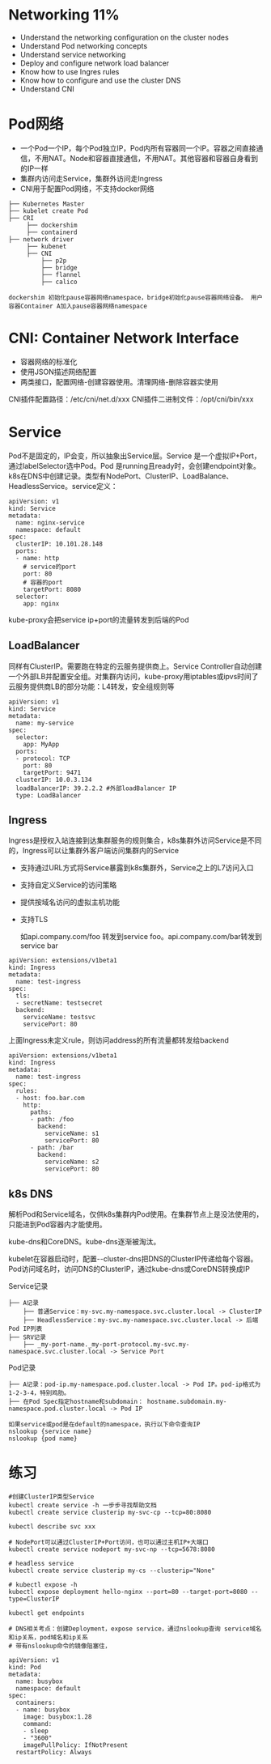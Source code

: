# Networking 11%
- Understand the networking configuration on the cluster nodes
- Understand Pod networking concepts
- Understand service networking
- Deploy and configure network load balancer
- Know how to use Ingres rules
- Know how to configure and use the cluster DNS
- Understand CNI

# Pod网络

- 一个Pod一个IP，每个Pod独立IP，Pod内所有容器同一个IP。容器之间直接通信，不用NAT。Node和容器直接通信，不用NAT。其他容器和容器自身看到的IP一样
- 集群内访问走Service，集群外访问走Ingress
- CNI用于配置Pod网络，不支持docker网络

```
├── Kubernetes Master
├── kubelet create Pod
├── CRI
     ├── dockershim
     ├── containerd
├── network driver
     ├── kubenet
     ├── CNI
         ├── p2p
         ├── bridge
         ├── flannel
         ├── calico

dockershim 初始化pause容器网络namespace，bridge初始化pause容器网络设备。 用户容器Container A加入pause容器网络namespace

```

# CNI: Container Network Interface

- 容器网络的标准化
- 使用JSON描述网络配置
- 两类接口，配置网络-创建容器使用。清理网络-删除容器实使用

CNI插件配置路径：/etc/cni/net.d/xxx
CNI插件二进制文件：/opt/cni/bin/xxx

# Service

  Pod不是固定的，IP会变，所以抽象出Service层。Service 是一个虚拟IP+Port，通过labelSelector选中Pod。Pod 是running且ready时，会创建endpoint对象。k8s在DNS中创建记录。类型有NodePort、ClusterIP、LoadBalance、HeadlessService。service定义：

```
apiVersion: v1
kind: Service
metadata:
  name: nginx-service
  namespace: default
spec:
  clusterIP: 10.101.28.148
  ports:
  - name: http
    # service的port
    port: 80
    # 容器的port
    targetPort: 8080
  selector:
    app: nginx
```

kube-proxy会把service ip+port的流量转发到后端的Pod
  
## LoadBalancer
  同样有ClusterIP。需要跑在特定的云服务提供商上。Service Controller自动创建一个外部LB并配置安全组。对集群内访问，kube-proxy用iptables或ipvs时间了云服务提供商LB的部分功能：L4转发，安全组规则等
```
apiVersion: v1
kind: Service
metadata:
  name: my-service
spec:
  selector:
    app: MyApp
  ports:
  - protocol: TCP
    port: 80
    targetPort: 9471
  clusterIP: 10.0.3.134
  loadBalancerIP: 39.2.2.2 #外部loadBalancer IP
  type: LoadBalancer
```

## Ingress

  Ingress是授权入站连接到达集群服务的规则集合，k8s集群外访问Service是不同的，Ingress可以让集群外客户端访问集群内的Service
- 支持通过URL方式将Service暴露到k8s集群外，Service之上的L7访问入口
- 支持自定义Service的访问策略
- 提供按域名访问的虚拟主机功能
- 支持TLS

  如api.company.com/foo 转发到service foo。api.company.com/bar转发到service bar

```
apiVersion: extensions/v1beta1
kind: Ingress
metadata:
  name: test-ingress
spec:
  tls:
  - secretName: testsecret
  backend:
    serviceName: testsvc
    servicePort: 80
```
上面Ingress未定义rule，则访问address的所有流量都转发给backend

```
apiVersion: extensions/v1beta1
kind: Ingress
metadata:
  name: test-ingress
spec:
  rules:
  - host: foo.bar.com
    http:
      paths:
      - path: /foo
        backend:
          serviceName: s1
          servicePort: 80
      - path: /bar
        backend:
          serviceName: s2
          servicePort: 80

```


## k8s DNS
  解析Pod和Service域名，仅供k8s集群内Pod使用。在集群节点上是没法使用的，只能进到Pod容器内才能使用。
 
  kube-dns和CoreDNS。kube-dns逐渐被淘汰。
 
  kubelet在容器启动时，配置--cluster-dns把DNS的ClusterIP传递给每个容器。Pod访问域名时，访问DNS的ClusterIP，通过kube-dns或CoreDNS转换成IP
  
  Service记录
  ```
  ├── A记录
      ├── 普通Service：my-svc.my-namespace.svc.cluster.local -> ClusterIP
      ├── HeadlessService：my-svc.my-namespace.svc.cluster.local -> 后端Pod IP列表
  ├── SRV记录
      ├── _my-port-name._my-port-protocol.my-svc.my-namespace.svc.cluster.local -> Service Port
  
  ```
  
  Pod记录
  ```
  ├── A记录：pod-ip.my-namespace.pod.cluster.local -> Pod IP。pod-ip格式为1-2-3-4，特别鸡肋。
  ├── 在Pod Spec指定hostname和subdomain： hostname.subdomain.my-namespace.pod.cluster.local -> Pod IP
  ```

  ```
  如果service或pod是在default的namespace，执行以下命令查询IP
  nslookup {service name}
  nslookup {pod name}
  ```

# 练习

```
#创建ClusterIP类型Service
kubectl create service -h 一步步寻找帮助文档
kubectl create service clusterip my-svc-cp --tcp=80:8080

kubectl describe svc xxx

# NodePort可以通过ClusterIP+Port访问，也可以通过主机IP+大端口
kubectl create service nodeport my-svc-np --tcp=5678:8080

# headless service
kubectl create service clusterip my-cs --clusterip="None"

# kubectl expose -h
kubectl expose deployment hello-nginx --port=80 --target-port=8080 --type=ClusterIP

kubectl get endpoints

# DNS相关考点：创建Deployment，expose service，通过nslookup查询 service域名和ip关系，pod域名和ip关系
# 带有nslookup命令的镜像阻塞住，

apiVersion: v1
kind: Pod
metadata:
  name: busybox
  namespace: default
spec:
  containers:
  - name: busybox
    image: busybox:1.28
    command:
    - sleep
    - "3600"
    imagePullPolicy: IfNotPresent
  restartPolicy: Always

```


















